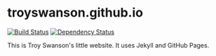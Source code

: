 # troyswanson.github.io

[![Build Status](https://travis-ci.org/troyswanson/troyswanson.github.io.svg?branch=master)](https://travis-ci.org/troyswanson/troyswanson.github.io)
[![Dependency Status](https://gemnasium.com/troyswanson/troyswanson.github.io.svg)](https://gemnasium.com/troyswanson/troyswanson.github.io)

This is Troy Swanson's little website. It uses Jekyll and GitHub Pages.
